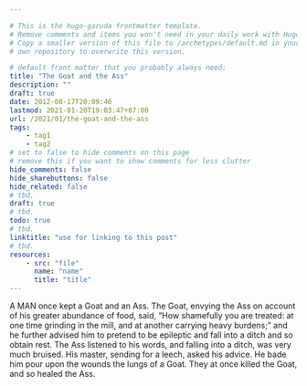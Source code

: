 ```yaml
---

# This is the hugo-garuda frontmatter template.
# Remove comments and items you won't need in your daily work with Hugo.
# Copy a smaller version of this file to /archetypes/default.md in your
# own repository to overwrite this version.

# default front matter that you probably always need:
title: "The Goat and the Ass"
description: ""
draft: true
date: 2012-08-17T20:09:46
lastmod: 2021-01-20T19:03:47+07:00
url: /2021/01/the-goat-and-the-ass
tags:
    - tag1
    - tag2
# set to false to hide comments on this page
# remove this if you want to show comments for less clutter
hide_comments: false
hide_sharebuttons: false
hide_related: false
# tbd.
draft: true
# tbd.
todo: true
# tbd.
linktitle: "use for linking to this post"
# tbd.
resources:
    - src: "file"
      name: "name"
      title: "title"
---
```

A MAN once kept a Goat and an Ass. The Goat, envying the Ass on account of his greater abundance of food, said, “How shamefully you are treated: at one time grinding in the mill, and at another carrying heavy burdens;” and he further advised him to pretend to be epileptic and fall into a ditch and so obtain rest. The Ass listened to his words, and falling into a ditch, was very much bruised. His master, sending for a leech, asked his advice. He bade him pour upon the wounds the lungs of a Goat. They at once killed the Goat, and so healed the Ass.


